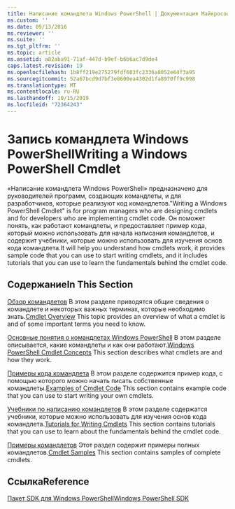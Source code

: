 ```yaml
---
title: Написание командлета Windows PowerShell | Документация Майкрософт
ms.custom: ''
ms.date: 09/13/2016
ms.reviewer: ''
ms.suite: ''
ms.tgt_pltfrm: ''
ms.topic: article
ms.assetid: a82aba91-71af-447d-b9ef-b6b6ac7d9de4
caps.latest.revision: 19
ms.openlocfilehash: 1b8ff219e275279fdf603fc2336a8052e64f3a95
ms.sourcegitcommit: 52a67bcd9d7bf3e8600ea4302d1fa8970ff9c998
ms.translationtype: MT
ms.contentlocale: ru-RU
ms.lasthandoff: 10/15/2019
ms.locfileid: "72364243"
---
```

# <a name="writing-a-windows-powershell-cmdlet"></a><span data-ttu-id="4b778-102">Запись командлета Windows PowerShell</span><span class="sxs-lookup"><span data-stu-id="4b778-102">Writing a Windows PowerShell Cmdlet</span></span>

<span data-ttu-id="4b778-103">«Написание командлета Windows PowerShell» предназначено для руководителей программ, создающих командлеты, и для разработчиков, которые реализуют код командлетов.</span><span class="sxs-lookup"><span data-stu-id="4b778-103">"Writing a Windows PowerShell Cmdlet" is for program managers who are designing cmdlets and for developers who are implementing cmdlet code.</span></span> <span data-ttu-id="4b778-104">Он поможет понять, как работают командлеты, и предоставляет пример кода, который можно использовать для начала написания командлетов, и содержит учебники, которые можно использовать для изучения основ кода командлета.</span><span class="sxs-lookup"><span data-stu-id="4b778-104">It will help you understand how cmdlets work, it provides sample code that you can use to start writing cmdlets, and it includes tutorials that you can use to learn the fundamentals behind the cmdlet code.</span></span>

## <a name="in-this-section"></a><span data-ttu-id="4b778-105">Содержание</span><span class="sxs-lookup"><span data-stu-id="4b778-105">In This Section</span></span>

<span data-ttu-id="4b778-106">[Обзор командлетов](./cmdlet-overview.md) В этом разделе приводятся общие сведения о командлете и некоторых важных терминах, которые необходимо знать.</span><span class="sxs-lookup"><span data-stu-id="4b778-106">[Cmdlet Overview](./cmdlet-overview.md) This topic provides an overview of what a cmdlet is and of some important terms you need to know.</span></span>

<span data-ttu-id="4b778-107">[Основные понятия о командлетах Windows PowerShell](./windows-powershell-cmdlet-concepts.md) В этом разделе описывается, какие командлеты и как они работают.</span><span class="sxs-lookup"><span data-stu-id="4b778-107">[Windows PowerShell Cmdlet Concepts](./windows-powershell-cmdlet-concepts.md) This section describes what cmdlets are and how they work.</span></span>

<span data-ttu-id="4b778-108">[Примеры кода командлета](./examples-of-cmdlet-code.md) В этом разделе содержится пример кода, с помощью которого можно начать писать собственные командлеты.</span><span class="sxs-lookup"><span data-stu-id="4b778-108">[Examples of Cmdlet Code](./examples-of-cmdlet-code.md) This section contains example code that you can use to start writing your own cmdlets.</span></span>

<span data-ttu-id="4b778-109">[Учебники по написанию командлетов](./tutorials-for-writing-cmdlets.md) В этом разделе содержатся учебники, которые можно использовать для изучения основ кода командлета.</span><span class="sxs-lookup"><span data-stu-id="4b778-109">[Tutorials for Writing Cmdlets](./tutorials-for-writing-cmdlets.md) This section contains tutorials that you can use to learn about the fundamentals behind the cmdlet code.</span></span>

<span data-ttu-id="4b778-110">[Примеры командлетов](./cmdlet-samples.md) Этот раздел содержит примеры полных командлетов.</span><span class="sxs-lookup"><span data-stu-id="4b778-110">[Cmdlet Samples](./cmdlet-samples.md) This section contains samples of complete cmdlets.</span></span>

## <a name="reference"></a><span data-ttu-id="4b778-111">Ссылка</span><span class="sxs-lookup"><span data-stu-id="4b778-111">Reference</span></span>

[<span data-ttu-id="4b778-112">Пакет SDK для Windows PowerShell</span><span class="sxs-lookup"><span data-stu-id="4b778-112">Windows PowerShell SDK</span></span>](../windows-powershell-reference.md)

